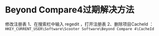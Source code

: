 # Beyond Compare4过期解决方法

修改注册表
1、在搜索栏中输入 regedit   ，打开注册表
2、删除项目CacheId ：
      `HKEY_CURRENT_USER\Software\Scooter Software\Beyond Compare 4\CacheId`
